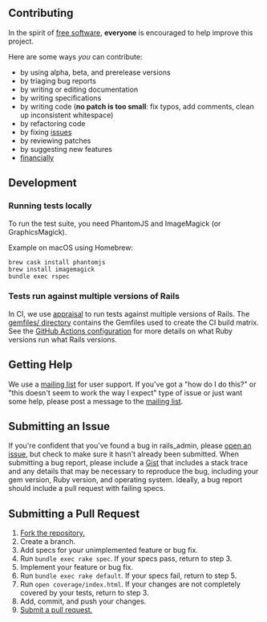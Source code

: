 ## Contributing

In the spirit of [free software][free-sw], **everyone** is encouraged to help
improve this project.

[free-sw]: http://www.fsf.org/licensing/essays/free-sw.html

Here are some ways _you_ can contribute:

- by using alpha, beta, and prerelease versions
- by triaging bug reports
- by writing or editing documentation
- by writing specifications
- by writing code (**no patch is too small**: fix typos, add comments, clean up
  inconsistent whitespace)
- by refactoring code
- by fixing [issues][]
- by reviewing patches
- by suggesting new features
- [financially][gittip]

[issues]: https://github.com/railsadminteam/rails_admin/issues
[gittip]: https://www.gittip.com/sferik/

## Development

### Running tests locally

To run the test suite, you need PhantomJS and ImageMagick (or GraphicsMagick).

Example on macOS using Homebrew:

    brew cask install phantomjs
    brew install imagemagick
    bundle exec rspec

### Tests run against multiple versions of Rails

In CI, we use [appraisal] to run tests against multiple versions of Rails. The
[gemfiles/ directory] contains the Gemfiles used to create the CI build matrix.
See the [GitHub Actions configuration] for more details on what Ruby versions
run what Rails versions.

[appraisal]: https://github.com/thoughtbot/appraisal
[gemfiles/ directory]: ./gemfiles
[github actions configuration]: ./.github/workflows/test.yml

## Getting Help

We use a [mailing list][list] for user support. If you've got a "how do
I do this?" or "this doesn't seem to work the way I expect" type of
issue or just want some help, please post a message to the [mailing
list][list].

## Submitting an Issue

If you're confident that you've found a bug in
rails_admin, please [open an issue][issues], but check to make sure it hasn't
already been submitted. When submitting a bug report, please include a
[Gist][] that includes a stack trace and any details that may be
necessary to reproduce the bug, including your gem version, Ruby
version, and operating system. Ideally, a bug report should include a
pull request with failing specs.

[gist]: https://gist.github.com/
[list]: http://groups.google.com/group/rails_admin

## Submitting a Pull Request

1. [Fork the repository.][fork]
2. Create a branch.
3. Add specs for your unimplemented feature or bug fix.
4. Run `bundle exec rake spec`. If your specs pass, return to step 3.
5. Implement your feature or bug fix.
6. Run `bundle exec rake default`. If your specs fail, return to step 5.
7. Run `open coverage/index.html`. If your changes are not completely covered
   by your tests, return to step 3.
8. Add, commit, and push your changes.
9. [Submit a pull request.][pr]

[fork]: http://help.github.com/fork-a-repo/
[pr]: http://help.github.com/send-pull-requests/
